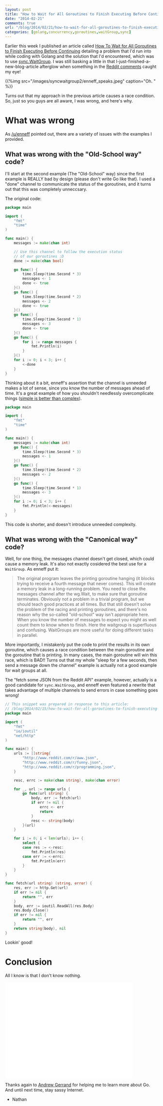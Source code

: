 ```yaml
---
layout: post
title: "How to Wait for All Goroutines to Finish Executing Before Continuing, Part Two:  Fixing My Oops"
date: "2014-02-21"
comments: true
url: "/blog/2014/02/21/how-to-wait-for-all-goroutines-to-finish-executing-before-continuing-part-two-fixing-my-ooops/"
categories: [golang,concurrency,goroutines,waitGroup,sync]
---
```


Earlier this week I published an article called [How To Wait for All Goroutines to Finish Executing Before Continuing](/blog/2014/02/15/how-to-wait-for-all-goroutines-to-finish-executing-before-continuing/) detailing a problem that I'd run into while coding with Golang and the solution that I'd encountered, which was to use [sync.WaitGroup](http://golang.org/pkg/sync/#WaitGroup).  I was still basking a little in that I-just-finished-a-new-blog-article afterglow when something in the [Reddit comments](http://www.reddit.com/r/golang/comments/1y3spq/how_to_wait_for_all_goroutines_to_finish/) caught my eye!

{{%img src="/images/syncwaitgroup2/enneff_speaks.jpeg" caption="Oh. " %}}

Turns out that my approach in the previous article causes a race condition.  So, just so you guys are all aware, I was wrong, and here's why.

# What was wrong

As [/u/enneff](http://reddit.com/u/enneff) pointed out, there are a variety of issues with the examples I provided.

## What was wrong with the "Old-School way" code?

I'll start at the second example (The "Old-School" way) since the first example is REALLY bad by design (please don't write Go like that).  I used a "done" channel to communicate the status of the goroutines, and it turns out that this was completely unneccsary.

The original code:

```go
package main

import (
    "fmt"
    "time"
)

func main() {
    messages := make(chan int)

    // Use this channel to follow the execution status
    // of our goroutines :D
    done := make(chan bool)

    go func() {
        time.Sleep(time.Second * 3)
        messages <- 1
        done <- true
    }()
    go func() {
        time.Sleep(time.Second * 2)
        messages <- 2
        done <- true
    }() 
    go func() {
        time.Sleep(time.Second * 1)
        messages <- 3
        done <- true
    }()
    go func() {
        for i := range messages {
            fmt.Println(i)
        }
    }()
    for i := 0; i < 3; i++ {
        <-done
    }
}
```

Thinking about it a bit, enneff's assertion that the channel is unneeded makes a lot of sense, since you know the number of messages ahead of time.  It's a great example of how you shouldn't needlessly overcomplicate things ([simple is better than complex](http://legacy.python.org/dev/peps/pep-0020/)).

```go
package main

import (
    "fmt"
    "time"
)

func main() {
    messages := make(chan int)
    go func() {
        time.Sleep(time.Second * 3)
        messages <- 1
    }()
    go func() {
        time.Sleep(time.Second * 2)
        messages <- 2
    }()
    go func() {
        time.Sleep(time.Second * 1)
        messages <- 3
    }()
    for i := 0; i < 3; i++ {
        fmt.Println(<-messages)
    }
}
```

This code is shorter, and doesn't introduce unneeded complexity.

## What was wrong with the "Canonical way" code?

Well, for one thing, the messages channel doesn't get closed, which could cause a memory leak.  It's also not exactly cosidered the best use for a `WaitGroup`.  As enneff put it:

> The original program leaves the printing goroutine hanging (it blocks trying to receive a fourth message that never comes). This will create a memory leak in a long-running problem. You need to close the messages channel after the wg.Wait, to make sure that goroutine terminates. Obviously not a problem in a trivial program, but we should teach good practices at all times. But that still doesn't solve the problem of the racing and printing goroutines, and there's no reason why the so-called "old-school" way isn't appropriate here. When you know the number of messages to expect you might as well count them to know when to finish. Here the waitgroup is superfluous and confusing. WaitGroups are more useful for doing different tasks in parallel.

More importantly, I mistakenly put the code to print the results in its own goroutine, which causes a race condition between the main goroutine and the goroutine that is printing.  In many cases, the main goroutine will win this race, which is BAD!!  Turns out that my whole "sleep for a few seconds, then send a message down the channel" example is actually not a good example for wait groups at all.

The "fetch some JSON from the Reddit API" example, however, actually is a good candidate for `sync.WaitGroup`, and enneff even featured a rewrite that takes advantage of multiple channels to send errors in case something goes wrong!

```go
// This snippet was prepared in response to this article:
// /blog/2014/02/15/how-to-wait-for-all-goroutines-to-finish-executing-before-continuing/
package main

import (
    "fmt"
    "io/ioutil"
    "net/http"
)

func main() {
    urls := []string{
        "http://www.reddit.com/r/aww.json",
        "http://www.reddit.com/r/funny.json",
        "http://www.reddit.com/r/programming.json",
    }

    resc, errc := make(chan string), make(chan error)

    for _, url := range urls {
        go func(url string) {
            body, err := fetch(url)
            if err != nil {
                errc <- err
                return
            }
            resc <- string(body)
        }(url)
    }

    for i := 0; i < len(urls); i++ {
        select {
        case res := <-resc:
            fmt.Println(res)
        case err := <-errc:
            fmt.Println(err)
        }
    }
}

func fetch(url string) (string, error) {
    res, err := http.Get(url)
    if err != nil {
        return "", err
    }
    body, err := ioutil.ReadAll(res.Body)
    res.Body.Close()
    if err != nil {
        return "", err
    }
    return string(body), nil
}
```

Lookin' good!

# Conclusion

All I know is that I don't know nothing.

<iframe width="420" height="315" src="//www.youtube.com/embed/5HtUnubXAO4" frameborder="0" allowfullscreen></iframe>

Thanks again to [Andrew Gerrand](https://twitter.com/enneff) for helping me to learn more about Go.  And until next time, stay sassy Internet.

- Nathan

